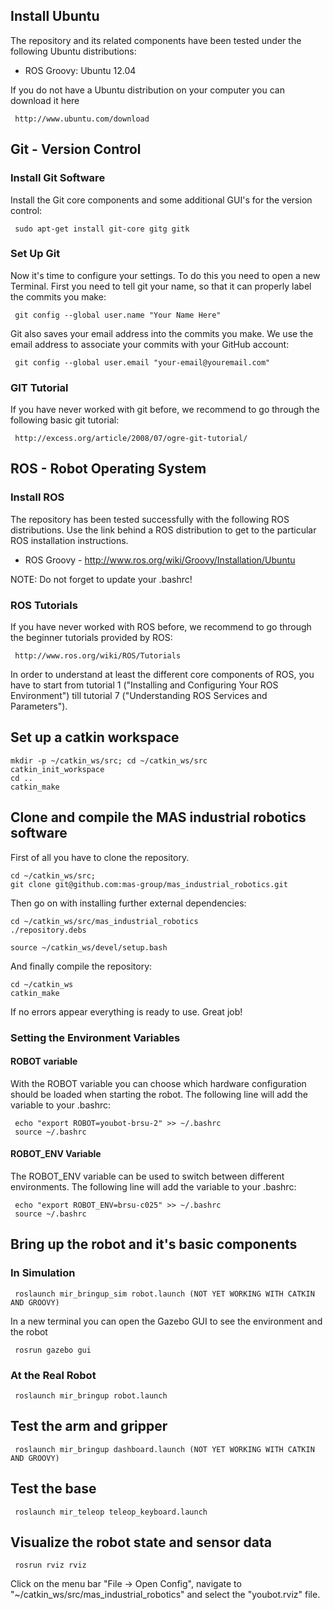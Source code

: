 ## Install Ubuntu
The repository and its related components have been tested under the following Ubuntu distributions:

- ROS Groovy: Ubuntu 12.04

If you do not have a Ubuntu distribution on your computer you can download it here

     http://www.ubuntu.com/download

## Git - Version Control
### Install Git Software
Install the Git core components and some additional GUI's for the version control:

     sudo apt-get install git-core gitg gitk

### Set Up Git
Now it's time to configure your settings. To do this you need to open a new Terminal. First you need to tell git your name, so that it can properly label the commits you make:

     git config --global user.name "Your Name Here"

Git also saves your email address into the commits you make. We use the email address to associate your commits with your GitHub account:

     git config --global user.email "your-email@youremail.com"


### GIT Tutorial
If you have never worked with git before, we recommend to go through the following basic git tutorial:

     http://excess.org/article/2008/07/ogre-git-tutorial/


## ROS - Robot Operating System
### Install ROS
The repository has been tested successfully with the following ROS distributions. Use the link behind a ROS distribution to get to the particular ROS installation instructions.


- ROS Groovy - http://www.ros.org/wiki/Groovy/Installation/Ubuntu

NOTE: Do not forget to update your .bashrc!
  

### ROS Tutorials
If you have never worked with ROS before, we recommend to go through the beginner tutorials provided by ROS:

     http://www.ros.org/wiki/ROS/Tutorials

In order to understand at least the different core components of ROS, you have to start from tutorial 1 ("Installing and Configuring Your ROS Environment") till tutorial 7 ("Understanding ROS Services and Parameters"). 


## Set up a catkin workspace

    mkdir -p ~/catkin_ws/src; cd ~/catkin_ws/src
    catkin_init_workspace
    cd ..
    catkin_make
    
## Clone and compile the MAS industrial robotics software
First of all you have to clone the repository.

    cd ~/catkin_ws/src;
    git clone git@github.com:mas-group/mas_industrial_robotics.git

Then go on with installing further external dependencies:
       
    cd ~/catkin_ws/src/mas_industrial_robotics
    ./repository.debs
    
    source ~/catkin_ws/devel/setup.bash

And finally compile the repository:

    cd ~/catkin_ws
    catkin_make


If no errors appear everything is ready to use. Great job!


### Setting the Environment Variables
#### ROBOT variable
With the ROBOT variable you can choose which hardware configuration should be loaded when starting the robot. The following line will add the variable to your .bashrc:

     echo "export ROBOT=youbot-brsu-2" >> ~/.bashrc
     source ~/.bashrc



#### ROBOT_ENV Variable
The ROBOT_ENV variable can be used to switch between different environments. The following line will add the variable to your .bashrc:

     echo "export ROBOT_ENV=brsu-c025" >> ~/.bashrc
     source ~/.bashrc



## Bring up the robot and it's basic components
### In Simulation
     roslaunch mir_bringup_sim robot.launch (NOT YET WORKING WITH CATKIN AND GROOVY)
     
In a new terminal you can open the Gazebo GUI to see the environment and the robot

     rosrun gazebo gui

### At the Real Robot
     roslaunch mir_bringup robot.launch


## Test the arm and gripper
     roslaunch mir_bringup dashboard.launch (NOT YET WORKING WITH CATKIN AND GROOVY)

## Test the base
     roslaunch mir_teleop teleop_keyboard.launch

## Visualize the robot state and sensor data
     rosrun rviz rviz
     
Click on the menu bar "File -> Open Config", navigate to "~/catkin_ws/src/mas_industrial_robotics" and select the "youbot.rviz" file.

     
